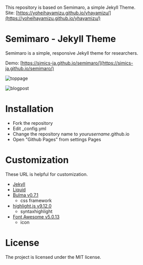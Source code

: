 This repository is based on Semimaro, a simple Jekyll Theme.   
Site: [https://yoheihayamizu.github.io/yhayamizu/](https://yoheihayamizu.github.io/yhayamizu/)

# Semimaro - Jekyll Theme
Semimaro is a simple, responsive Jekyll theme for researchers.

Demo: [https://simics-ja.github.io/semimaro/](https://simics-ja.github.io/semimaro/)

![toppage](https://user-images.githubusercontent.com/29770297/44454516-b29eda80-a636-11e8-9c26-972f0002782f.png)

![blogpost](https://user-images.githubusercontent.com/29770297/44454586-d6622080-a636-11e8-8661-74f5ef89864b.png)

# Installation
* Fork the repository
* Edit _config.yml
* Change the repository name to _yourusername_.github.io
* Open "Github Pages" from settings Pages

# Customization
These URL is helpful for customization.
* [Jekyll](https://jekyllrb.com/docs/home/)
* [Liquid](https://shopify.github.io/liquid/)
* [Bulma v0.7.1](https://bulma.io/)
  - css framework
* [highlight.js v9.12.0](https://highlightjs.org/)
  - syntaxhighlight
* [Font Awesome v5.0.13](https://fontawesome.com/)
  - icon

# License
The project is licensed under the MIT license.
